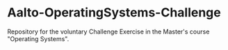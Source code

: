 # Aalto-OperatingSystems-Challenge

Repository for the voluntary Challenge Exercise in the Master's course "Operating Systems".
